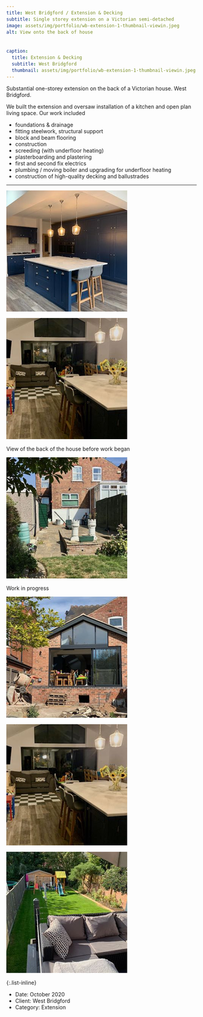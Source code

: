 ```yaml
---
title: West Bridgford / Extension & Decking
subtitle: Single storey extension on a Victorian semi-detached
image: assets/img/portfolio/wb-extension-1-thumbnail-viewin.jpeg
alt: View onto the back of house


caption:
  title: Extension & Decking
  subtitle: West Bridgford
  thumbnail: assets/img/portfolio/wb-extension-1-thumbnail-viewin.jpeg
---
```


Substantial one-storey extension on the back of a Victorian house. West Bridgford.

We built the extension and oversaw installation of a kitchen and open plan living space. Our work included

<ul style="text-align: left">
<li>foundations & drainage</li>
<li>fitting steelwork, structural support</li>
<li>block and beam flooring</li>
<li>construction </li>
<li>screeding (with underfloor heating)</li>
<li>plasterboarding and plastering</li>
<li>first and second fix electrics</li>
<li>plumbing / moving boiler and upgrading for underfloor heating</li>
<li>construction of high-quality decking and ballustrades</li>
</ul>


<hr>

![image 5](assets/img/portfolio/wb-extension-1-thumbnail-kitchen.jpeg)

![image 5](assets/img/portfolio/wb-extension-1-thumbnail-inside.jpeg)


View of the back of the house before work began

![image before](assets/img/portfolio/wb-extension-1-thumbnail-before.jpeg)


Work in progress

![image 3](assets/img/portfolio/wb-extension-1-thumbnail-inprogress.jpeg)

![image 4](assets/img/portfolio/wb-extension-1-thumbnail-inside.jpeg)


![image 5](assets/img/portfolio/wb-extension-1-thumbnail-viewout.jpeg)



{:.list-inline}
- Date: October 2020
- Client: West Bridgford
- Category: Extension

